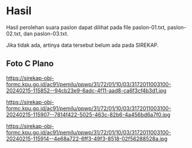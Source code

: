 # Hasil

Hasil perolehan suara paslon dapat dilihat pada file paslon-01.txt, paslon-02.txt, dan paslon-03.txt.

Jika tidak ada, artinya data tersebut belum ada pada SIREKAP.

## Foto C Plano

https://sirekap-obj-formc.kpu.go.id/ac91/pemilu/ppwp/31/72/01/10/03/3172011003100-20240215-115852--94cb23e9-6adc-4f11-aad8-ca6f3cf4b3d1.jpg

https://sirekap-obj-formc.kpu.go.id/ac91/pemilu/ppwp/31/72/01/10/03/3172011003100-20240215-115907--7814f422-5025-463c-82b6-4a456bd6a7f0.jpg

https://sirekap-obj-formc.kpu.go.id/ac91/pemilu/ppwp/31/72/01/10/03/3172011003100-20240215-115914--4e68a722-6ff3-49f3-8518-02f56288528a.jpg
